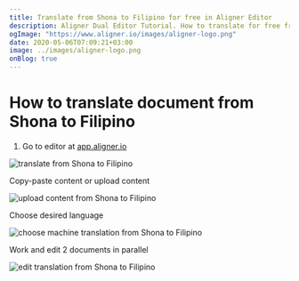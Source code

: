 ```yaml
---
title: Translate from Shona to Filipino for free in Aligner Editor
description: Aligner Dual Editor Tutorial. How to translate for free from Shona to Filipino. Aligner is multilingual document management platform. 
ogImage: "https://www.aligner.io/images/aligner-logo.png"
date: 2020-05-06T07:09:21+03:00
image: ../images/aligner-logo.png
onBlog: true
---
```


# How to translate document from Shona to Filipino

1. Go to editor at [app.aligner.io](https://app.aligner.io "Aligner App web page")

![translate from Shona to Filipino](../aligner-blank-editor.png "translate from Shona to Filipino")

Copy-paste content or upload content

![upload content from Shona to Filipino](../aligner-uploaded-document.png "upload content from Shona to Filipino")

Choose desired language

![choose machine translation from Shona to Filipino](../aligner-language-dropdown.png "choose machine translation from Shona to Filipino")

Work and edit 2 documents in parallel

![edit translation from Shona to Filipino](../aligner-double-sitded-editor.png "edit translation from Shona to Filipino")

